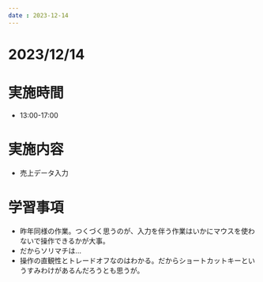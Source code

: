 ```yaml
---
date : 2023-12-14
---
```


# 2023/12/14

# 実施時間
- 13:00-17:00

# 実施内容
- 売上データ入力

# 学習事項
- 昨年同様の作業。つくづく思うのが、入力を伴う作業はいかにマウスを使わないで操作できるかが大事。
- だからソリマチは…
- 操作の直観性とトレードオフなのはわかる。だからショートカットキーというすみわけがあるんだろうとも思うが。